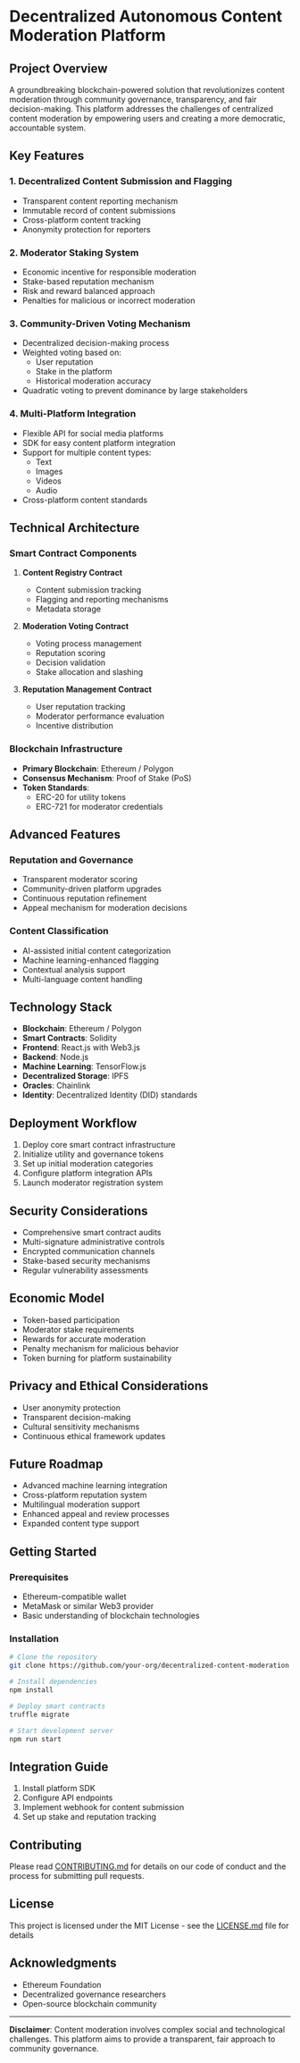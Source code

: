 # Decentralized Autonomous Content Moderation Platform

## Project Overview

A groundbreaking blockchain-powered solution that revolutionizes content moderation through community governance, transparency, and fair decision-making. This platform addresses the challenges of centralized content moderation by empowering users and creating a more democratic, accountable system.

## Key Features

### 1. Decentralized Content Submission and Flagging
- Transparent content reporting mechanism
- Immutable record of content submissions
- Cross-platform content tracking
- Anonymity protection for reporters

### 2. Moderator Staking System
- Economic incentive for responsible moderation
- Stake-based reputation mechanism
- Risk and reward balanced approach
- Penalties for malicious or incorrect moderation

### 3. Community-Driven Voting Mechanism
- Decentralized decision-making process
- Weighted voting based on:
    - User reputation
    - Stake in the platform
    - Historical moderation accuracy
- Quadratic voting to prevent dominance by large stakeholders

### 4. Multi-Platform Integration
- Flexible API for social media platforms
- SDK for easy content platform integration
- Support for multiple content types:
    - Text
    - Images
    - Videos
    - Audio
- Cross-platform content standards

## Technical Architecture

### Smart Contract Components
1. **Content Registry Contract**
    - Content submission tracking
    - Flagging and reporting mechanisms
    - Metadata storage

2. **Moderation Voting Contract**
    - Voting process management
    - Reputation scoring
    - Decision validation
    - Stake allocation and slashing

3. **Reputation Management Contract**
    - User reputation tracking
    - Moderator performance evaluation
    - Incentive distribution

### Blockchain Infrastructure
- **Primary Blockchain**: Ethereum / Polygon
- **Consensus Mechanism**: Proof of Stake (PoS)
- **Token Standards**:
    - ERC-20 for utility tokens
    - ERC-721 for moderator credentials

## Advanced Features

### Reputation and Governance
- Transparent moderator scoring
- Community-driven platform upgrades
- Continuous reputation refinement
- Appeal mechanism for moderation decisions

### Content Classification
- AI-assisted initial content categorization
- Machine learning-enhanced flagging
- Contextual analysis support
- Multi-language content handling

## Technology Stack

- **Blockchain**: Ethereum / Polygon
- **Smart Contracts**: Solidity
- **Frontend**: React.js with Web3.js
- **Backend**: Node.js
- **Machine Learning**: TensorFlow.js
- **Decentralized Storage**: IPFS
- **Oracles**: Chainlink
- **Identity**: Decentralized Identity (DID) standards

## Deployment Workflow

1. Deploy core smart contract infrastructure
2. Initialize utility and governance tokens
3. Set up initial moderation categories
4. Configure platform integration APIs
5. Launch moderator registration system

## Security Considerations
- Comprehensive smart contract audits
- Multi-signature administrative controls
- Encrypted communication channels
- Stake-based security mechanisms
- Regular vulnerability assessments

## Economic Model
- Token-based participation
- Moderator stake requirements
- Rewards for accurate moderation
- Penalty mechanism for malicious behavior
- Token burning for platform sustainability

## Privacy and Ethical Considerations
- User anonymity protection
- Transparent decision-making
- Cultural sensitivity mechanisms
- Continuous ethical framework updates

## Future Roadmap
- Advanced machine learning integration
- Cross-platform reputation system
- Multilingual moderation support
- Enhanced appeal and review processes
- Expanded content type support

## Getting Started

### Prerequisites
- Ethereum-compatible wallet
- MetaMask or similar Web3 provider
- Basic understanding of blockchain technologies

### Installation
```bash
# Clone the repository
git clone https://github.com/your-org/decentralized-content-moderation.git

# Install dependencies
npm install

# Deploy smart contracts
truffle migrate

# Start development server
npm run start
```

## Integration Guide
1. Install platform SDK
2. Configure API endpoints
3. Implement webhook for content submission
4. Set up stake and reputation tracking

## Contributing
Please read [CONTRIBUTING.md](CONTRIBUTING.md) for details on our code of conduct and the process for submitting pull requests.

## License
This project is licensed under the MIT License - see the [LICENSE.md](LICENSE.md) file for details

## Acknowledgments
- Ethereum Foundation
- Decentralized governance researchers
- Open-source blockchain community

---

**Disclaimer**: Content moderation involves complex social and technological challenges. This platform aims to provide a transparent, fair approach to community governance.

